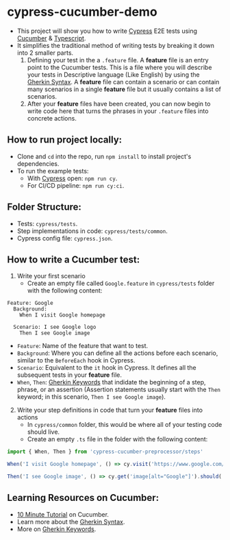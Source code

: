 # cypress-cucumber-demo

- This project will show you how to write [Cypress](https://www.cypress.io/) E2E tests using [Cucumber](https://cucumber.io/) & [Typescript](https://www.typescriptlang.org/).
- It simplifies the traditional method of writing tests by breaking it down into 2 smaller parts.
  1. Defining your test in the a `.feature` file. A **feature** file is an entry point to the Cucumber tests. This is a file where you will describe your tests in Descriptive language (Like English) by using the [Gherkin Syntax](https://cucumber.io/docs/gherkin/). A **feature** file can contain a scenario or can contain many scenarios in a single **feature** file but it usually contains a list of scenarios.
  2. After your **feature** files have been created, you can now begin to write code here that turns the phrases in your `.feature` files into concrete actions.

## How to run project locally:

- Clone and `cd` into the repo, run `npm install` to install project's dependencies.
- To run the example tests:
  - With [Cypress](https://www.cypress.io/) open: `npm run cy`.
  - For CI/CD pipeline: `npm run cy:ci`.

## Folder Structure:

- Tests: `cypress/tests`.
- Step implementations in code: `cypress/tests/common`.
- Cypress config file: `cypress.json`.

## How to write a Cucumber test:

1. Write your first scenario
   - Create an empty file called `Google.feature` in `cypress/tests` folder with the following content:

```feature
Feature: Google
  Background:
    When I visit Google homepage

  Scenario: I see Google logo
    Then I see Google image
```

- `Feature`: Name of the feature that want to test.
- `Background`: Where you can define all the actions before each scenario, similar to the `BeforeEach` hook in Cypress.
- `Scenario`: Equivalent to the `it` hook in Cypress. It defines all the subsequent tests in your **feature** file.
- `When`, `Then`: [Gherkin Keywords](https://cucumber.io/docs/gherkin/reference/#keywords) that indidate the beginning of a step, phrase, or an assertion (Assertion statements usually start with the `Then` keyword; in this scenario, `Then I see Google image`).

2. Write your step definitions in code that turn your **feature** files into actions
   - In `cypress/common` folder, this would be where all of your testing code should live.
   - Create an empty `.ts` file in the folder with the following content:

```typescript
import { When, Then } from 'cypress-cucumber-preprocessor/steps'

When('I visit Google homepage', () => cy.visit('https://www.google.com/'))

Then('I see Google image', () => cy.get('image[alt="Google"]').should('be.visible'))
```

## Learning Resources on Cucumber:

- [10 Minute Tutorial](https://cucumber.io/docs/guides/10-minute-tutorial/) on Cucumber.
- Learn more about the [Gherkin Syntax](https://cucumber.io/docs/gherkin/reference/).
- More on [Gherkin Keywords](https://cucumber.io/docs/gherkin/reference/#keywords).
